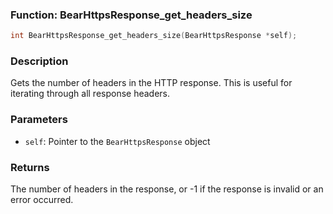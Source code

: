 ### Function: BearHttpsResponse_get_headers_size
```c
int BearHttpsResponse_get_headers_size(BearHttpsResponse *self);
```
### Description
Gets the number of headers in the HTTP response. This is useful for iterating through all response headers.

### Parameters
- `self`: Pointer to the `BearHttpsResponse` object

### Returns
The number of headers in the response, or -1 if the response is invalid or an error occurred.
